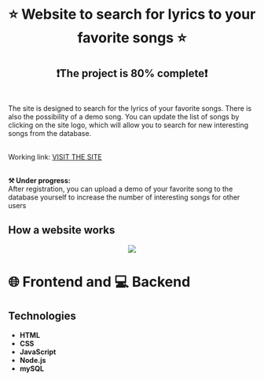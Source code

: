 <div align="center">
    <h1>  ⭐ Website to search for lyrics to your favorite songs ⭐</h1>
    <h2>❗The project is 80% complete❗<br><br></h2>
</div>


The site is designed to search for the lyrics of your favorite songs. There is also the possibility of a demo song. You can update the list of songs by clicking on the site logo, which will allow you to search for new interesting songs from the database.<br><br>

    
Working link: <a href="http://185.253.7.121:3000" target="_blank">VISIT THE SITE</a><br><br>


**⚒️ Under progress:**<br>
After registration, you can upload a demo of your favorite song to the database yourself to increase the number of interesting songs for other users


## How a website works

<p align="center">
  <img src="#">
</p>

 
# 🌐 Frontend and 💻 Backend

## Technologies
- **HTML**
- **CSS**
- **JavaScript**
- **Node.js**
- **mySQL**
